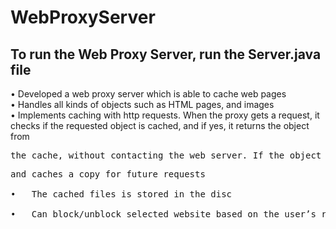 # WebProxyServer

## To run the Web Proxy Server, run the Server.java file

•	Developed a web proxy server which is able to cache web pages <br />
•	Handles all kinds of objects such as HTML pages, and images <br />
•	Implements caching with http requests. When the proxy gets a request, it checks if the requested object is cached, and if yes, it returns the object from             
<pre>the cache, without contacting the web server. If the object is not cached, the proxy retrieves the object from the server, returns it to the client <pre>and caches a copy for future requests <br />
•	The cached files is stored in the disc <br />
•	Can block/unblock selected website based on the user’s request <br />

